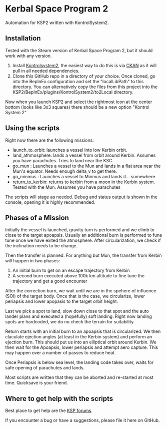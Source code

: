 # Kerbal Space Program 2

Automation for KSP2 written with KontrolSystem2.

## Installation

Tested with the Steam version of Kerbal Space Program 2, but it should work with any version.
1. Install [Kontrolsystem2](https://spacedock.info/mod/3316/Kontrol%20System%202), the easiest way to do this is via [CKAN](https://forum.kerbalspaceprogram.com/topic/154922-ckan-the-comprehensive-kerbal-archive-network-v1280-dyson/) as it will pull in all needed dependencies.
2. Clone this GitHub repo in a directory of your choice. Once cloned, go into the BepInEx configuration and set the "localLibPath" to this directory. You can alternatively copy the files from this project into the KSP2/BepInEx/plugins/KontrolSystem2/to2Local directory.

Now when you launch KSP2 and select the rightmost icon at the center bottom (looks like 3x3 squares) there should be a new option "Kontrol System 2"

## Using the scripts

Right now there are the following missions:
- launch_to_orbit: launches a vessel into low Kerbin orbit.
- land_athmosphere: lands a vessel from orbit around Kerbin. Assumes you have parachutes. Tries to land near the KSC.
- go_mun : Launches a vessel to the Mun and lands in a flat area near the Mun's equator. Needs enough delta_v to get there.
- go_minmus : Launches a vessel to Minmus and lands it... somewhere.
- return_to_kerbin: returns to kerbin from a moon in the Kerbin system. Tested with the Mun. Assumes you have parachutes

The scripts will stage as needed. Debug and status output is shown in the console, opening it is highly recommended.

## Phases of a Mission

Initially the vessel is launched, gravity turn is performed and we climb to close to the target apoapsis. Usually an additional burn is performed to fune tune once we have exited the atmosphere. After circularization, we check if the inclination needs to be change. 

Then the transfer is planned. For anything but Mun, the transfer from Kerbin will happen in two phases:
1. An initial burn to get on an escape trajectory from Kerbin
2. A second burn executed above 100k km altitude to fine tune the trajectory and get a good encounter

After the correction burn, we wait until we are in the spehere of influence (SOI) of the target body. Once that is the case, we circularize, lower periapsis and lower apopasis to the target orbit height.

Last we pick a spot to land, slow down close to that spot and the auto lander plans and executed a (hopefully) soft landing. Right now landing spots are hardcoded, we do no check the terrain for suitability.

Return starts with an initial burn to an apoapsis that is circularized. We then claculate ejection angles (at least in the Kerbin system) and perform an ejection burn. This should put us into an elliptical orbit around Kerbin. We then wait for the Apoapsis, lower periapsis and attempt aero capture. This may happen over a number of passes to reduce heat.

Once Periapsis is below sea level, the landing code takes over, waits for safe opening of parachutes and lands.

Most scripts are written that they can be aborted and re-started at most time. Quicksave is your friend.

## Where to get help with the scripts

Best place to get help are the [KSP forums](https://forum.kerbalspaceprogram.com/topic/214543-release-kontrolsystem2-042/). 

If you encounter a bug or have a suggestions, please file it here on GitHub.


